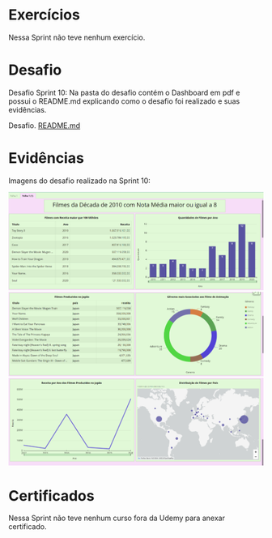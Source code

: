 # Exercícios


Nessa Sprint não teve nenhum exercício.

# Desafio


Desafio Sprint 10: Na pasta do desafio contém o Dashboard em pdf e possui o README.md explicando como o desafio foi realizado e suas evidências.

Desafio. [README.md](/Sprint10/desafio/README.md)


# Evidências


Imagens do desafio realizado na Sprint 10:

![Evidencia 1](/Sprint10/evidencias/dashboard01.png)
![Evidencia 2](/Sprint10/evidencias/dashboard02.png)
![Evidencia 3](/Sprint10/evidencias/dashboard03.png)


# Certificados


Nessa Sprint não teve nenhum curso fora da Udemy para anexar certificado.